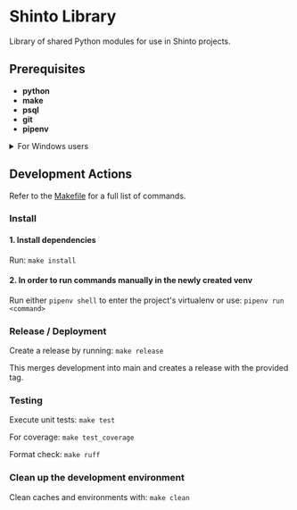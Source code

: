 # Shinto Library

Library of shared Python modules for use in Shinto projects.

## Prerequisites

- **python**
- **make**
- **psql**
- **git**
- **pipenv**

<details>
<summary>For Windows users</summary>

Make sure the commandline tools are added to your system's environment variables `PATH`.

Required paths (might be different depending on your installation/location):

```markdown
# Python

%USERPROFILE%\AppData\Local\Programs\Python\Python312
%USERPROFILE%\AppData\Local\Programs\Python\Python312\Scripts

# Make

C:\Program Files (x86)\GnuWin32\bin

# psql

C:\Program Files\PostgreSQL\16\bin

# Git

C:\Program Files\Git\bin
C:\Program Files\Git\cmd
```

</details>

## Development Actions

Refer to the [Makefile](./Makefile) for a full list of commands.

### Install

#### 1. Install dependencies

Run: `make install`

#### 2. In order to run commands manually in the newly created venv

Run either `pipenv shell` to enter the project's virtualenv or use: `pipenv run <command>`

### Release / Deployment

Create a release by running: `make release`

This merges development into main and creates a release with the provided tag.

### Testing

Execute unit tests: `make test`

For coverage: `make test_coverage`

Format check: `make ruff`

### Clean up the development environment

Clean caches and environments with: `make clean`
